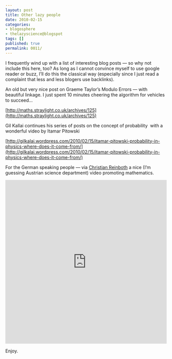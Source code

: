 ```yaml
---
layout: post
title: Other lazy people
date: 2010-02-15
categories:
- blogosphere
- thelazyscience@blogspot
tags: []
published: true
permalink: 0011/
---
```


I frequently wind up with a list of interesting blog posts — so why not include this here, too? As long as I cannot convince myself to use google reader or buzz, I’ll do this the classical way (especially since I just read a complaint that less and less blogers use backlinks).

An old but very nice post on Graeme Taylor’s Modulo Errors — with beautiful linkage. I just spent 10 minutes cheering the algorithm for vehicles to succeed…

[http://maths.straylight.co.uk/archives/125](http://maths.straylight.co.uk/archives/125)

Gil Kallai continues his series of posts on the concept of probability  with a wonderful video by Itamar Pitowski

[http://gilkalai.wordpress.com/2010/02/15/itamar-pitowski-probability-in-physics-where-does-it-come-from/](http://gilkalai.wordpress.com/2010/02/15/itamar-pitowski-probability-in-physics-where-does-it-come-from/)

For the German speaking people — via [Christian Reinboth](http://www.scienceblogs.de/frischer-wind/2010/02/schones-video-faszination-der-mathematik.php) a nice (I’m guessing Austrian science department) video promoting mathematics.

<iframe width="100%" height="510" src="https://www.youtube.com/embed/NdL5vN65U_8" frameborder="0" allowfullscreen></iframe>

Enjoy.
